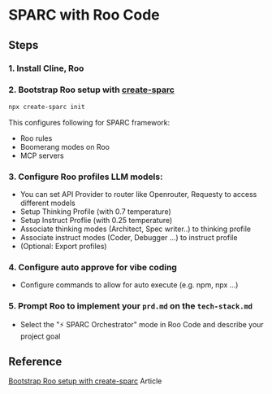 # SPARC with Roo Code

## Steps

### 1. Install Cline, Roo

### 2. Bootstrap Roo setup with [create-sparc](https://github.com/ruvnet/rUv-dev)

```bash
npx create-sparc init
```

This configures following for SPARC framework:

- Roo rules
- Boomerang modes on Roo
- MCP servers

### 3. Configure Roo profiles LLM models:

* You can set API Provider to router like Openrouter, Requesty to access different models
* Setup Thinking Profile (with 0.7 temperature)
* Setup Instruct Proflie (with 0.25 temperature)
* Associate thinking modes (Architect, Spec writer..) to thinking profile
* Associate instruct modes (Coder, Debugger ...) to instruct profile
* (Optional: Export profiles)

### 4. Configure auto approve for vibe coding

* Configure commands to allow for auto execute (e.g. npm, npx ...)

### 5. Prompt Roo to implement your `prd.md` on the `tech-stack.md` 

* Select the "⚡️ SPARC Orchestrator" mode in Roo Code and describe your project goal

## Reference

[Bootstrap Roo setup with create-sparc](https://www.linkedin.com/pulse/automated-code-development-new-sparc-npx-create-sparc-reuven-cohen-8ujwe/) Article
